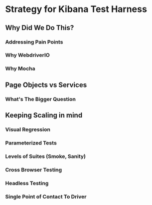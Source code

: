 # Strategy for Kibana Test Harness

## Why Did We Do This?

### Addressing Pain Points

### Why WebdriverIO

### Why Mocha

## Page Objects vs Services

### What's The Bigger Question

## Keeping Scaling in mind

### Visual Regression

### Parameterized Tests

### Levels of Suites (Smoke, Sanity)

### Cross Browser Testing

### Headless Testing

### Single Point of Contact To Driver